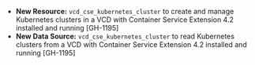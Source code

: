 * **New Resource:** `vcd_cse_kubernetes_cluster` to create and manage Kubernetes clusters in a VCD with Container Service Extension 4.2
  installed and running [GH-1195]
* **New Data Source:** `vcd_cse_kubernetes_cluster` to read Kubernetes clusters from a VCD with Container Service Extension 4.2
  installed and running [GH-1195]